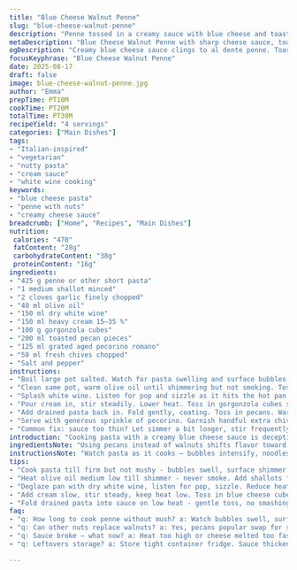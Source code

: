 ```yaml
---
title: "Blue Cheese Walnut Penne"
slug: "blue-cheese-walnut-penne"
description: "Penne tossed in a creamy sauce with blue cheese and toasted walnuts. White wine deglazes sautéed shallots and garlic, melding into a rich cream base. Fresh chives and aged Parmesan add fresh and nutty layers. Variations include swapping blue cheese for gorgonzola and walnuts for toasted pecans. Quick al dente pasta enriched with a sharp, melting cheese sauce that clings luxuriously. Sharp, nutty, herbaceous contrast keeps it lively. Simple pantry staples transform into something robust. Uses visual and tactile cues over strict timing. No eggs, vegetarian friendly. Serves 4 hungry diners."
metaDescription: "Blue Cheese Walnut Penne with sharp cheese sauce, toasted nuts, white wine, and fresh chives. Rich creamy texture meets nutty crunch in Italian-inspired pasta dish."
ogDescription: "Creamy blue cheese sauce clings to al dente penne. Toasted pecans or walnuts add crunch. White wine and chives bring sharp acidity and fresh herb layers."
focusKeyphrase: "Blue Cheese Walnut Penne"
date: 2025-08-17
draft: false
image: blue-cheese-walnut-penne.jpg
author: "Emma"
prepTime: PT10M
cookTime: PT20M
totalTime: PT30M
recipeYield: "4 servings"
categories: ["Main Dishes"]
tags:
- "Italian-inspired"
- "vegetarian"
- "nutty pasta"
- "cream sauce"
- "white wine cooking"
keywords:
- "blue cheese pasta"
- "penne with nuts"
- "creamy cheese sauce"
breadcrumb: ["Home", "Recipes", "Main Dishes"]
nutrition: 
 calories: "470"
 fatContent: "28g"
 carbohydrateContent: "38g"
 proteinContent: "16g"
ingredients:
- "425 g penne or other short pasta"
- "1 medium shallot minced"
- "2 cloves garlic finely chopped"
- "40 ml olive oil"
- "150 ml dry white wine"
- "150 ml heavy cream 15–35 %"
- "100 g gorgonzola cubes"
- "200 ml toasted pecan pieces"
- "125 ml grated aged pecorino romano"
- "50 ml fresh chives chopped"
- "Salt and pepper"
instructions:
- "Boil large pot salted. Watch for pasta swelling and surface bubbles — toss in penne. Stir immediately to avoid stickiness. Cook till firm but tender, about 10–12 minutes, bite test your ally. Drain, toss with small drizzle of oil, stir to coat. Keeps pasta loose while awaiting sauce."
- "Clean same pot, warm olive oil until shimmering but not smoking. Toss shallots in. Stir gently; soft translucence signals readiness. Add garlic, stir carefully, just until aroma rises. Overcooked? Bitter. Season lightly with salt and pepper now."
- "Splash white wine. Listen for pop and sizzle as it hits the hot pan. Stir, reduce heat a little. Simmer to near dryness; watch liquid coat the pan bottom. One minute tops to avoid overpowering acidity."
- "Pour cream in, stir steadily. Lower heat. Toss in gorgonzola cubes slowly, stir until melted but not grainy. Melt process delicate; too fierce heat breaks fats — cream breaks, sauce separates. Adjust heat accordingly."
- "Add drained pasta back in. Fold gently, coating. Toss in pecans. Warm through 3–4 minutes. Watch for sauce thickening, clinging to noodles. Final taste check; balance salt and pepper. Chives last — stir in just before plating, preserve fresh brightness."
- "Serve with generous sprinkle of pecorino. Garnish handful extra chives if you’re feeling extra herbal punch."
- "Common fix: sauce too thin? Let simmer a bit longer, stir frequently. Sauce too thick? Splash more cream or white wine. Missing acidity? Add squeeze lemon juice or splash more wine after cream melts. Nuts can be toasted ahead or quick dry pan — watch for nutty aroma, not burnt."
introduction: "Cooking pasta with a creamy blue cheese sauce is deceptively simple but easy to tangle. I’ve learned that the balance between melting the cheese gently and making sure the pasta stays al dente makes or breaks it. Walnuts add crunch and nuttiness that snaps against the creamy sauce; switching for pecans gives a warmer, sweeter tone. Wine cuts the richness with acid, but too much leaves bitterness. I lean heavily on visuals and smells — shallots translucent, garlic fragrant but not browned, wine reduced to a glossy sheen on the pan. Toss sauce while warm, hold off chives ’til the last moment to keep that sharp punch intact. Taking shortcuts on timing ends in gloppy mess or undercooked pasta. Failure = sogginess or grainy sauce. Success = a tangle of creamy, sharp, nutty, and fresh bites. My go-to comfort dish with a decent bite and good texture interplay."
ingredientsNote: "Using pecans instead of walnuts shifts flavor toward sweeter nuttiness and makes chopping easier. Feel free to swap gorgonzola or Stilton for stronger or milder blue cheese; each has distinct melt behaviors — softer blue cheese melts quickly but can separate if overheated. Higher fat cream keeps sauce stable. Shallots bring gentler sweetness than onions, but onions work if you’re scrappy, cooking them a bit longer till softened. Olive oil doesn’t have to be fancy but mustn’t smoke — burning olive oil overpowers aroma. White wine should be dry; avoid sweet wines that clash with blue cheese. Chives go in last for brightness and sharp herbal contrast. Parmigiano reggiano replacement? Pecorino romano gives tang and salt punch. Salt sauce carefully as blue cheese and cheese add plenty. Toast nuts in dry pan on medium; watch and stir often — smell marks doneness better than time. Partial to cooking the pasta and sauce in same pot — less washing, leftover starch thickens sauce slightly."
instructionsNote: "Watch pasta as it cooks — bubbles intensify, noodles swell, texture firms but still has bite. Drain and oil immediately to prevent sticking. Use same pan for sauce to harness residual fond flavor from shallots. Shallots translucent with softened color means they’ve lost sharpness without browning. Garlic releases fragrance fast; too much cooking turns bitter. Wine reduction seen as loss of volume, increased sheen on bottom — don’t over boil or burnt edge bitterness creeps in. Melt blue cheese gently; temperature key to avoid graininess or separation for creamy coating. Folding pasta and nuts in sauce on low heat ensures even distribution and temperature without crushing pasta. Adjust salt and pepper at the end — salt too early can stiffen cheese sauce or overshoot saltiness. Storing leftovers? Sauce thickens a lot — loosen with splash cream or milk, reheat gently waving off high heat. Final garnish adds visual and taste layer — fresh herbs warm quickly; if added too early, they wilt and dry out. No eggs means you can skip worrying about curdling, but mixture sensitive to temperature and stirring rhythm. Think moderation in heat, gentle folding. I learned the hard way — hauling pasta out early ruins the mouthfeel, letting it stand in sauce too long turns mush."
tips:
- "Cook pasta till firm but not mushy - bubbles swell, surface shimmer. Drain fast, toss with little oil right away. Prevent clumps; starch sticky but not gluey. Watch closely, rely on feel not clock. Drain doesn't equal done, bite tests always backup."
- "Heat olive oil medium low till shimmer - never smoke. Add shallots first, stir gentle till translucent and soft, no browning that turns bitter. Garlic next, short stir till fragrant not dark. Aroma signals done stage, cooking too long makes sharp bitterness creep in fast."
- "Deglaze pan with dry white wine, listen for pop, sizzle. Reduce heat slightly to simmer. Let wine reduce almost dry - thin layer, glossy bottom visible. Too long burns acidity; too little leaves harsh sharp flavor. One minute tops after bubbling starts is sweet spot worked out by smell and sheen."
- "Add cream slow, stir steady, keep heat low. Toss in blue cheese cubes gently, melt just till smooth but not grainy. Watch for fat break - sauce separates if heat too high or rushed stirring. Cream fat percentage critical; higher fat steadies sauce, too low risks curdling."
- "Fold drained pasta into sauce on low heat - gentle toss, no smashing. Add toasted nuts last for crunchy burst, warm through 3-4 minutes. Sauce thickens, clings to noodles, texture shifts. Reserve chives for final stir-in, preserves fresh sharpness over heat loss."
faq:
- "q: How long to cook penne without mush? a: Watch bubbles swell, surface change; texture still firm but soft. Bite test always best. 10-12 minutes average but varies by brand. Drain once teeth feel slight resistance. Keep little starchy water for sauce runoff if needed."
- "q: Can other nuts replace walnuts? a: Yes, pecans popular swap for sweeter notes and easier chopping. Toast nuts dry pan till aroma hits your nose — no burns. Almonds or hazelnuts also work, different crunch and flavor. Adjust stirring time to warm without softening nuts too much."
- "q: Sauce broke — what now? a: Heat too high or cheese melted too fast. Lower heat immediately, stir gently but consistently. Add splash cream if dry or break starts. If really separated, whisk cold cream in off heat to rescue smoothness. Patience with temperature key here."
- "q: Leftovers storage? a: Store tight container fridge. Sauce thickens, loosen with splash cream or milk reheated gently. Skip microwave high heat; stove slow warm retains sauce integrity. Pasta absorbs sauce overnight, may need extra liquid to refresh texture. Eat within 2 days best."

---
```

